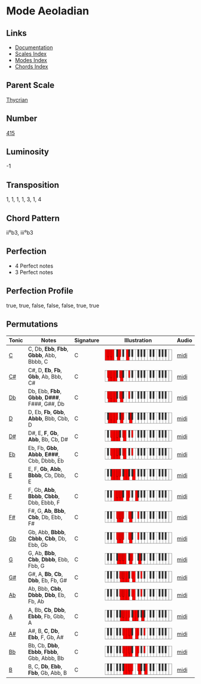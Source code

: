 # Mode Aeoladian

## Links

- [Documentation](README.md)
- [Scales Index](Scales.md)
- [Modes Index](Modes.md)
- [Chords Index](Chords.md)

## Parent Scale

[Thycrian](ScaleThycrian.md)

## Number

[415](https://ianring.com/musictheory/scales/415)

## Luminosity

-1

## Transposition

1, 1, 1, 1, 3, 1, 4

## Chord Pattern

ii⁰b3, iii⁰b3

## Perfection

- 4 Perfect notes
- 3 Perfect notes

## Perfection Profile

true, true, false, false, false, true, true

## Permutations

| Tonic | Notes | Signature | Illustration | Audio |
|-------|-------|-----------|--------------|-------|
| [C](ModeCNaturalAeoladian.md) | C, Db, **Ebb**, **Fbb**, **Gbbb**, Abb, Bbbb, C | C | ![CNaturalAeoladian](ModeCNaturalAeoladian.png) | [midi](https://github.com/edipermadi/music/blob/main/docs/ModeCNaturalAeoladian.mid?raw=true) |
| [C#](ModeCSharpAeoladian.md) | C#, D, **Eb**, **Fb**, **Gbb**, Ab, Bbb, C# | C | ![CSharpAeoladian](ModeCSharpAeoladian.png) | [midi](https://github.com/edipermadi/music/blob/main/docs/ModeCSharpAeoladian.mid?raw=true) |
| [Db](ModeDFlatAeoladian.md) | Db, Ebb, **Fbb**, **Gbbb**, **D###**, F###, G##, Db | C | ![DFlatAeoladian](ModeDFlatAeoladian.png) | [midi](https://github.com/edipermadi/music/blob/main/docs/ModeDFlatAeoladian.mid?raw=true) |
| [D](ModeDNaturalAeoladian.md) | D, Eb, **Fb**, **Gbb**, **Abbb**, Bbb, Cbb, D | C | ![DNaturalAeoladian](ModeDNaturalAeoladian.png) | [midi](https://github.com/edipermadi/music/blob/main/docs/ModeDNaturalAeoladian.mid?raw=true) |
| [D#](ModeDSharpAeoladian.md) | D#, E, **F**, **Gb**, **Abb**, Bb, Cb, D# | C | ![DSharpAeoladian](ModeDSharpAeoladian.png) | [midi](https://github.com/edipermadi/music/blob/main/docs/ModeDSharpAeoladian.mid?raw=true) |
| [Eb](ModeEFlatAeoladian.md) | Eb, Fb, **Gbb**, **Abbb**, **E###**, Cbb, Dbbb, Eb | C | ![EFlatAeoladian](ModeEFlatAeoladian.png) | [midi](https://github.com/edipermadi/music/blob/main/docs/ModeEFlatAeoladian.mid?raw=true) |
| [E](ModeENaturalAeoladian.md) | E, F, **Gb**, **Abb**, **Bbbb**, Cb, Dbb, E | C | ![ENaturalAeoladian](ModeENaturalAeoladian.png) | [midi](https://github.com/edipermadi/music/blob/main/docs/ModeENaturalAeoladian.mid?raw=true) |
| [F](ModeFNaturalAeoladian.md) | F, Gb, **Abb**, **Bbbb**, **Cbbb**, Dbb, Ebbb, F | C | ![FNaturalAeoladian](ModeFNaturalAeoladian.png) | [midi](https://github.com/edipermadi/music/blob/main/docs/ModeFNaturalAeoladian.mid?raw=true) |
| [F#](ModeFSharpAeoladian.md) | F#, G, **Ab**, **Bbb**, **Cbb**, Db, Ebb, F# | C | ![FSharpAeoladian](ModeFSharpAeoladian.png) | [midi](https://github.com/edipermadi/music/blob/main/docs/ModeFSharpAeoladian.mid?raw=true) |
| [Gb](ModeGFlatAeoladian.md) | Gb, Abb, **Bbbb**, **Cbbb**, **Cbb**, Db, Ebb, Gb | C | ![GFlatAeoladian](ModeGFlatAeoladian.png) | [midi](https://github.com/edipermadi/music/blob/main/docs/ModeGFlatAeoladian.mid?raw=true) |
| [G](ModeGNaturalAeoladian.md) | G, Ab, **Bbb**, **Cbb**, **Dbbb**, Ebb, Fbb, G | C | ![GNaturalAeoladian](ModeGNaturalAeoladian.png) | [midi](https://github.com/edipermadi/music/blob/main/docs/ModeGNaturalAeoladian.mid?raw=true) |
| [G#](ModeGSharpAeoladian.md) | G#, A, **Bb**, **Cb**, **Dbb**, Eb, Fb, G# | C | ![GSharpAeoladian](ModeGSharpAeoladian.png) | [midi](https://github.com/edipermadi/music/blob/main/docs/ModeGSharpAeoladian.mid?raw=true) |
| [Ab](ModeAFlatAeoladian.md) | Ab, Bbb, **Cbb**, **Dbbb**, **Dbb**, Eb, Fb, Ab | C | ![AFlatAeoladian](ModeAFlatAeoladian.png) | [midi](https://github.com/edipermadi/music/blob/main/docs/ModeAFlatAeoladian.mid?raw=true) |
| [A](ModeANaturalAeoladian.md) | A, Bb, **Cb**, **Dbb**, **Ebbb**, Fb, Gbb, A | C | ![ANaturalAeoladian](ModeANaturalAeoladian.png) | [midi](https://github.com/edipermadi/music/blob/main/docs/ModeANaturalAeoladian.mid?raw=true) |
| [A#](ModeASharpAeoladian.md) | A#, B, **C**, **Db**, **Ebb**, F, Gb, A# | C | ![ASharpAeoladian](ModeASharpAeoladian.png) | [midi](https://github.com/edipermadi/music/blob/main/docs/ModeASharpAeoladian.mid?raw=true) |
| [Bb](ModeBFlatAeoladian.md) | Bb, Cb, **Dbb**, **Ebbb**, **Fbbb**, Gbb, Abbb, Bb | C | ![BFlatAeoladian](ModeBFlatAeoladian.png) | [midi](https://github.com/edipermadi/music/blob/main/docs/ModeBFlatAeoladian.mid?raw=true) |
| [B](ModeBNaturalAeoladian.md) | B, C, **Db**, **Ebb**, **Fbb**, Gb, Abb, B | C | ![BNaturalAeoladian](ModeBNaturalAeoladian.png) | [midi](https://github.com/edipermadi/music/blob/main/docs/ModeBNaturalAeoladian.mid?raw=true) |
